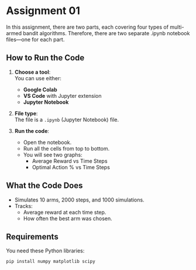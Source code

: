 # Assignment 01

In this assignment, there are two parts, each covering four types of multi-armed bandit algorithms. Therefore, there are two separate .ipynb notebook files—one for each part.

## How to Run the Code

1. **Choose a tool**:  
   You can use either:
   - **Google Colab**  
   - **VS Code** with Jupyter extension  
   - **Jupyter Notebook**

2. **File type**:  
   The file is a `.ipynb` (Jupyter Notebook) file.

3. **Run the code**:  
   - Open the notebook.  
   - Run all the cells from top to bottom.  
   - You will see two graphs:
     - Average Reward vs Time Steps  
     - Optimal Action % vs Time Steps

## What the Code Does

- Simulates 10 arms, 2000 steps, and 1000 simulations.
- Tracks:
  - Average reward at each time step.
  - How often the best arm was chosen.

## Requirements

You need these Python libraries:

```bash
pip install numpy matplotlib scipy
```

